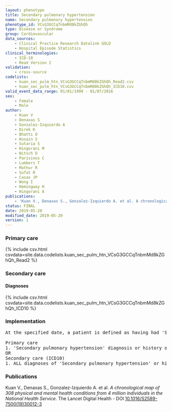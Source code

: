 ```yaml
---
layout: phenotype
title: Secondary pulmonary hypertension
name: Secondary pulmonary hypertension
phenotype_id: VCsG3GCCqTnbmMd8kZGhQh 
type: Disease or Syndrome
group: Cardiovascular
data_sources: 
    - Clinical Practice Research Datalink GOLD
    - Hospital Episode Statistics
clinical_terminologies: 
    - ICD-10
    - Read Version 2
validation: 
    - cross-source
codelists: 
    - kuan_sec_pulm_htn_VCsG3GCCqTnbmMd8kZGhQh_Read2.csv
    - kuan_sec_pulm_htn_VCsG3GCCqTnbmMd8kZGhQh_ICD10.csv
valid_event_data_range: 01/01/1999 - 01/07/2016
sex: 
    - Female
    - Male
author: 
    - Kuan V
    - Denaxas S
    - Gonzalez-Izquierdo A
    - Direk K
    - Bhatti O
    - Husain S
    - Sutaria S
    - Hingorani M
    - Nitsch D
    - Parisinos C
    - Lumbers T
    - Mathur R
    - Sofat R
    - Casas JP
    - Wong I
    - Hemingway H
    - Hingorani A
publications: 
    - 'Kuan V., Denaxas S., Gonzalez-Izquierdo A. et al. A chronological map of 308 physical and mental health conditions from 4 million individuals in the National Health Service. The Lancet Digital Health - DOI: 10.1016/S2589-7500(19)30012-3' 
status: FINAL
date: 2019-05-20
modified_date: 2019-05-20
version: 1
---
```

### Primary care 
{% include csv.html csvdata=site.data.codelists.kuan_sec_pulm_htn_VCsG3GCCqTnbmMd8kZGhQh_Read2 %}
### Secondary care 
#### Diagnoses 
{% include csv.html csvdata=site.data.codelists.kuan_sec_pulm_htn_VCsG3GCCqTnbmMd8kZGhQh_ICD10 %}
### Implementation 
<pre>At the specified date, a patient is defined as having had 'Secondary pulmonary hypertension' IF they meet the criteria for any of the following on or before the specified date. The earliest date on which the individual meets any of the following criteria on or before the specified date is defined as the first event date:

Primary care
1. 'Secondary pulmonary hypertension' diagnosis or history of diagnosis during a consultation 
OR
Secondary care (ICD10)
1. ALL diagnoses of 'Secondary pulmonary hypertension' or history of diagnosis during a hospitalization</pre> 
 
### Publications 
Kuan V., Denaxas S., Gonzalez-Izquierdo A. et al. _A chronological map of 308 physical and mental health conditions from 4 million individuals in the National Health Service_. The Lancet Digital Health - DOI <a href='https://www.thelancet.com/journals/landig/article/PIIS2589-7500(19)30012-3/fulltext'>10.1016/S2589-7500(19)30012-3</a>